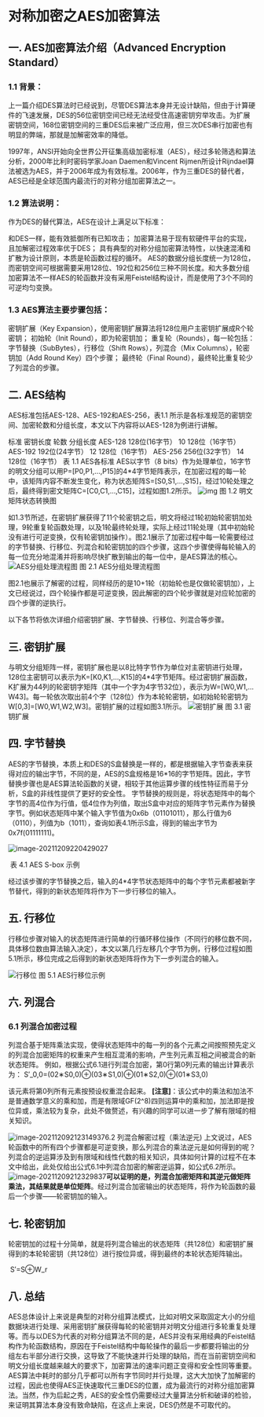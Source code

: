 # 对称加密之AES加密算法

## 一. AES加密算法介绍（Advanced Encryption Standard）

### 1.1 背景：

上一篇介绍DES算法时已经说到，尽管DES算法本身并无设计缺陷，但由于计算硬件的飞速发展，DES的56位密钥空间已经无法经受住高速密钥穷举攻击。为扩展密钥空间，168位密钥空间的三重DES后来被广泛应用，但三次DES串行加密也有明显的弊端，那就是加解密效率的降低。

1997年，ANSI开始向全世界公开征集高级加密标准（AES），经过多轮筛选和算法分析，2000年比利时密码学家Joan Daemen和Vincent Rijmen所设计Rijndael算法被选为AES，并于2006年成为有效标准。2006年，作为三重DES的替代者，AES已经是全球范围内最流行的对称分组加密算法之一。

### 1.2 算法说明：

作为DES的替代算法，AES在设计上满足以下标准：

和DES一样，能有效抵御所有已知攻击；
加密算法易于现有软硬件平台的实现，且加解密过程效率优于DES；
具有典型的对称分组加密算法特性，以快速混淆和扩散为设计原则，本质是轮函数过程的循环。
AES的数据分组长度统一为128位，而密钥空间可根据需要采用128位、192位和256位三种不同长度。和大多数分组加密算法不一样AES的轮函数并没有采用Feistel结构设计，而是使用了3个不同的可逆均匀变换。

### 1.3 AES算法主要步骤包括：

密钥扩展（Key Expansion），使用密钥扩展算法将128位用户主密钥扩展成R个轮密钥；
初始轮（Init Round），即为轮密钥加；
重复轮（Rounds），每一轮包括：字节替换（SubBytes），行移位（Shift Rows），列混合（Mix Columns），轮密钥加（Add Round Key）四个步骤；
最终轮（Final Round），最终轮比重复轮少了列混合的步骤。

## 二. AES结构

AES标准包括AES-128、AES-192和AES-256，表1.1 所示是各标准规范的密钥空间、加密轮数和分组长度，本文以下内容将以AES-128为例进行讲解。

标准	密钥长度	轮数	分组长度
AES-128	128位(16字节）	10	128位（16字节）
AES-192	192位(24字节）	12	128位（16字节）
AES-256	256位(32字节）	14	128位（16字节）
			表 1.1 AES各标准
AES以字节（8 bits）作为处理单位，16字节的明文分组可以用P=[P0,P1,…,P15]的4*4字节矩阵表示，在加密过程的每一轮中，该矩阵内容不断发生变化，称为状态矩阵S=[S0,S1,…,S15]，经过10轮处理之后，最终得到密文矩阵C=[C0,C1,…,C15]，过程如图1.2所示。
![img](images/AES加密/70.jpeg)				图 1.2 明文矩阵状态转换图

如1.3节所述，在密钥扩展获得了11个轮密钥之后，明文将经过1轮初始轮密钥加处理，9轮重复轮函数处理，以及1轮最终轮处理，实际上经过11轮处理（其中初始轮没有进行可逆变换，仅有轮密钥加操作）。图2.1展示了加密过程中每一轮需要经过的字节替换、行移位、列混合和轮密钥加的四个步骤，这四个步骤使得每轮输入的每一位充分地混淆并将影响尽快扩散到输出的每一位中，是AES算法的核心。
![AES分组处理流程图](images/AES加密/70-16390559189422.jpeg)			   图 2.1 AES分组处理流程图

图2.1也展示了解密的过程，同样经历的是10+1轮（初始轮也是仅做轮密钥加），上文已经说过，四个轮操作都是可逆变换，因此解密的四个轮步骤就是对应轮加密的四个步骤的逆执行。

以下各节将依次详细介绍密钥扩展、字节替换、行移位、列混合等步骤。

## 三. 密钥扩展

与明文分组矩阵一样，密钥扩展也是以8比特字节作为单位对主密钥进行处理，128位主密钥可以表示为K=[K0,K1,…,K15]的4*4字节矩阵。经过密钥扩展函数，K扩展为44列的轮密钥字矩阵（其中一个字为4字节32位），表示为W=[W0,W1,…W43]。每一轮依次取出前4个字（128位）作为本轮轮密钥，如初始轮轮密钥为W[0,3]=[W0,W1,W2,W3]。密钥扩展的过程如图3.1所示。
![密钥扩展](images/AES加密/70-16390559965744.jpeg)						图 3.1 密钥扩展

## 四. 字节替换

AES的字节替换，本质上和DES的S盒替换是一样的，都是根据输入字节查表来获得对应的输出字节，不同的是，AES的S盒规格是16*16的字节矩阵。因此，字节替换步骤也是AES算法轮函数的关键，相较于其他运算步骤的线性特征而易于分析，S盒的非线性提供了更好的安全性。
字节替换的规则是，将状态矩阵中的每个字节的高4位作为行值，低4位作为列值，取出S盒中对应的矩阵字节元素作为替换字节。例如状态矩阵中某个输入字节值为0x6b（01101011），那么行值为6（0110），列值为b（1011），查询如表4.1所示S盒，得到的输出字节为0x7f(01111111)。

![image-20211209220429027](images/AES加密/image-20211209220429027.png)

​												表 4.1 AES S-box 示例

经过该步骤的字节替换之后，输入的4*4字节状态矩阵中的每个字节元素都被新字节替代，得到的新状态矩阵将作为下一步行移位的输入。

## 五. 行移位

行移位步骤对输入的状态矩阵进行简单的行循环移位操作（不同行的移位数不同，具体移位数由算法输入决定），本文以第几行左移几个字节为例，行移位过程如图5.1所示，移位完成之后得到的新状态矩阵将作为下一步列混合的输入。

![行移位](images/AES加密/70.jpeg)											图 5.1 AES行移位示例

## 六. 列混合

### 6.1 列混合加密过程

​    列混合基于矩阵乘法实现，使得状态矩阵中的每一列的各个元素之间按照预先定义的列混合加密矩阵的权重来产生相互混淆的影响，产生列元素互相之间被混合的新状态矩阵。
例如，根据公式6.1进行列混合加密，第0行第0列元素的输出计算表示为：
​							S′_0,0=(02∗S0,0)⊕(03∗S1,0)⊕(01∗S2,0)⊕(01∗S3,0)

该元素将第0列所有元素按预设权重混合起来。
**[注意]**：该公式中的乘法和加法不是普通数学意义的乘和加，而是有限域GF(2^8)四则运算中的乘和加，加法即是按位异或，乘法较为复杂，此处不做赘述，有兴趣的同学可以进一步了解有限域的相关知识。

![image-20211209212314937](images/AES加密/image-20211209212314937.png)6.2 列混合解密过程（乘法逆元)
    上文说过，AES轮函数中的所有四个步骤都是可逆变换，那么列混合的乘法逆元是如何得到的呢？列混合的逆运算涉及到有限域和线性代数的相关知识，具体如何计算的过程不在本文中给出，此处仅给出公式6.1中列混合加密的解密逆运算，如公式6.2所示。
![image-20211209212329837](images/AES加密/image-20211209212329837.png)**可以证明的是，列混合加密矩阵和其逆元做矩阵乘法，其结果就是单位矩阵**。经过列混合加密输出的状态矩阵，将作为轮函数的最后一个步骤——轮密钥加的输入。

## 七. 轮密钥加

轮密钥加的过程十分简单，就是将列混合输出的状态矩阵（共128位）和密钥扩展得到的本轮轮密钥（共128位）进行按位异或，得到最终的本轮状态矩阵输出。

​														     S′=S⊕W_r

## 八. 总结

​    AES总体设计上来说是典型的对称分组算法模式，比如对明文采取固定大小的分组数据块进行处理、采用密钥扩展获得每轮的轮密钥并对明文分组进行多轮重复处理等。而与以DES为代表的对称分组算法不同的是，AES并没有采用经典的Feistel结构作为轮函数结构，原因在于Feistel结构中每轮操作的最后一步都要将输出的分组左右半部分进行交换，这导致了不能快速并行处理的缺陷，而在当前密钥空间和明文分组长度越来越大的要求下，加密算法的速率问题正变得和安全性同等重要。AES算法中耗时的部分几乎都可以所有字节同时并行处理，这大大加快了加解密的过程，因此也使得AES正快速取代三重DES的位置，成为最流行的对称分组加密算法。
​    当然，作为后起之秀，AES的安全性仍需要经过大量算法分析和破译的检验，来证明其算法本身没有致命缺陷，在这点上来说，DES仍然是不可取代的。
